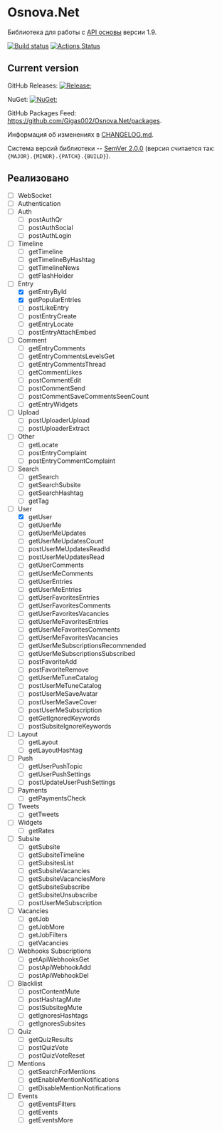 # Osnova.Net

Библиотека для работы с [API основы](https://cmtt-ru.github.io/osnova-api/redoc.html) версии 1.9.

[![Build status](https://ci.appveyor.com/api/projects/status/feuu4sm52kko3krd?svg=true)](https://ci.appveyor.com/project/Gigas002/osnova-net)
[![Actions Status](https://github.com/Gigas002/Osnova.Net/workflows/.NET%20Core%20CI/badge.svg)](https://github.com/Gigas002/Osnova.Net/actions)

## Current version

GitHub Releases: [![Release](https://img.shields.io/github/release/Gigas002/Osnova.Net.svg)](https://github.com/Gigas002/Osnova.Net/releases/latest);

NuGet: [![NuGet](https://img.shields.io/nuget/v/Osnova.Net.svg)](https://www.nuget.org/packages/Osnova.Net/);

GitHub Packages Feed: <https://github.com/Gigas002/Osnova.Net/packages>.

Информация об изменениях в [CHANGELOG.md](CHANGELOG.md).

Система версий библиотеки -- [SemVer 2.0.0](https://semver.org/) (версия считается так: `{MAJOR}.{MINOR}.{PATCH}.{BUILD}`).

## Реализовано

- [ ] WebSocket
- [ ] Authentication
- [ ] Auth
    - [ ] postAuthQr
    - [ ] postAuthSocial
    - [ ] postAuthLogin
- [ ] Timeline
    - [ ] getTimeline
    - [ ] getTimelineByHashtag
    - [ ] getTimelineNews
    - [ ] getFlashHolder
- [ ] Entry
    - [x] getEntryById
    - [x] getPopularEntries
    - [ ] postLikeEntry
    - [ ] postEntryCreate
    - [ ] getEntryLocate
    - [ ] postEntryAttachEmbed
- [ ] Comment
    - [ ] getEntryComments
    - [ ] getEntryCommentsLevelsGet
    - [ ] getEntryCommentsThread
    - [ ] getCommentLikes
    - [ ] postCommentEdit
    - [ ] postCommentSend
    - [ ] postCommentSaveCommentsSeenCount
    - [ ] getEntryWidgets
- [ ] Upload
    - [ ] postUploaderUpload
    - [ ] postUploaderExtract
- [ ] Other
    - [ ] getLocate
    - [ ] postEntryComplaint
    - [ ] postEntryCommentComplaint
- [ ] Search
    - [ ] getSearch
    - [ ] getSearchSubsite
    - [ ] getSearchHashtag
    - [ ] getTag
- [ ] User
    - [x] getUser
    - [ ] getUserMe
    - [ ] getUserMeUpdates
    - [ ] getUserMeUpdatesCount
    - [ ] postUserMeUpdatesReadId
    - [ ] postUserMeUpdatesRead
    - [ ] getUserComments
    - [ ] getUserMeComments
    - [ ] getUserEntries
    - [ ] getUserMeEntries
    - [ ] getUserFavoritesEntries
    - [ ] getUserFavoritesComments
    - [ ] getUserFavoritesVacancies
    - [ ] getUserMeFavoritesEntries
    - [ ] getUserMeFavoritesComments
    - [ ] getUserMeFavoritesVacancies
    - [ ] getUserMeSubscriptionsRecommended
    - [ ] getUserMeSubscriptionsSubscribed
    - [ ] postFavoriteAdd
    - [ ] postFavoriteRemove
    - [ ] getUserMeTuneCatalog
    - [ ] postUserMeTuneCatalog
    - [ ] postUserMeSaveAvatar
    - [ ] postUserMeSaveCover
    - [ ] postUserMeSubscription
    - [ ] getGetIgnoredKeywords
    - [ ] postSubsiteIgnoreKeywords
- [ ] Layout
    - [ ] getLayout
    - [ ] getLayoutHashtag
- [ ] Push
    - [ ] getUserPushTopic
    - [ ] getUserPushSettings
    - [ ] postUpdateUserPushSettings
- [ ] Payments
    - [ ] getPaymentsCheck
- [ ] Tweets
    - [ ] getTweets
- [ ] Widgets
    - [ ] getRates
- [ ] Subsite
    - [ ] getSubsite
    - [ ] getSubsiteTimeline
    - [ ] getSubsitesList
    - [ ] getSubsiteVacancies
    - [ ] getSubsiteVacanciesMore
    - [ ] getSubsiteSubscribe
    - [ ] getSubsiteUnsubscribe
    - [ ] postUserMeSubscription
- [ ] Vacancies
    - [ ] getJob
    - [ ] getJobMore
    - [ ] getJobFilters
    - [ ] getVacancies
- [ ] Webhooks Subscriptions
    - [ ] getApiWebhooksGet
    - [ ] postApiWebhookAdd
    - [ ] postApiWebhookDel
- [ ] Blacklist
    - [ ] postContentMute
    - [ ] postHashtagMute
    - [ ] postSubsitegMute
    - [ ] getIgnoresHashtags
    - [ ] getIgnoresSubsites
- [ ] Quiz
    - [ ] getQuizResults
    - [ ] postQuizVote
    - [ ] postQuizVoteReset
- [ ] Mentions
    - [ ] getSearchForMentions
    - [ ] getEnableMentionNotifications
    - [ ] getDisableMentionNotifications
- [ ] Events
    - [ ] getEventsFilters
    - [ ] getEvents
    - [ ] getEventsMore

